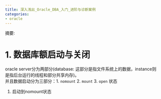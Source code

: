 ```yaml
---
title: 深入浅出_Oracle_DBA_入门_进阶与诊断案例
categories:
- oracle
---
```


摘要:
<!-- more -->

<!-- toc -->

# 1. 数据库额启动与关闭

oracle server分为两部分(database: 这部分是指文件系统上的数据，instance则是指后台运行的线程和部分共享内存)。  
并且数据启动分为三部分：1. `nomount`  2. `mount`  3. `open` 状态

1. 启动到nomount状态
